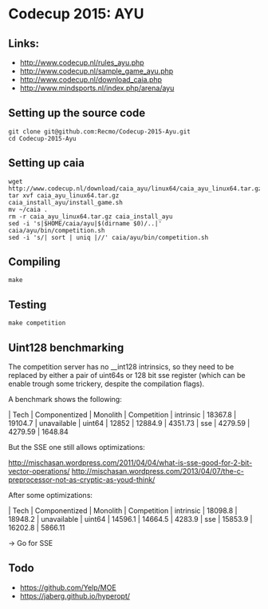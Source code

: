 Codecup 2015: AYU
=================

Links:
------

 * http://www.codecup.nl/rules_ayu.php
 * http://www.codecup.nl/sample_game_ayu.php
 * http://www.codecup.nl/download_caia.php
 * http://www.mindsports.nl/index.php/arena/ayu


Setting up the source code
------

    git clone git@github.com:Recmo/Codecup-2015-Ayu.git
    cd Codecup-2015-Ayu

Setting up caia
------

    wget http://www.codecup.nl/download/caia_ayu/linux64/caia_ayu_linux64.tar.gz
    tar xvf caia_ayu_linux64.tar.gz
    caia_install_ayu/install_game.sh
    mv ~/caia .
    rm -r caia_ayu_linux64.tar.gz caia_install_ayu
    sed -i 's|$HOME/caia/ayu|$(dirname $0)/..|' caia/ayu/bin/competition.sh
    sed -i 's/| sort | uniq |//' caia/ayu/bin/competition.sh

Compiling
------

    make

Testing
------

    make competition


Uint128 benchmarking
---------------------

The competition server has no __int128 intrinsics, so they need to be replaced by either a pair of uint64s or 128 bit sse register (which can be enable trough some trickery, despite the compilation flags).

A benchmark shows the following:

| Tech      | Componentized | Monolith | Competition
| intrinsic |      18367.8  | 19104.7  | unavailable
| uint64    |      12852    | 12884.9  |     4351.73
| sse       |       4279.59 |  4279.59 |     1648.84

But the SSE one still allows optimizations:

http://mischasan.wordpress.com/2011/04/04/what-is-sse-good-for-2-bit-vector-operations/
http://mischasan.wordpress.com/2013/04/07/the-c-preprocessor-not-as-cryptic-as-youd-think/

After some optimizations:

| Tech      | Componentized | Monolith | Competition
| intrinsic |      18098.8  | 18948.2  | unavailable
| uint64    |      14596.1  | 14664.5  |      4283.9
| sse       |      15853.9  | 16202.8  |      5866.11

-> Go for SSE


Todo
------

 * https://github.com/Yelp/MOE
 * https://jaberg.github.io/hyperopt/

